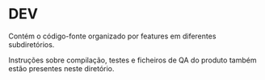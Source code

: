# DEV
Contém o código-fonte organizado por features em diferentes subdiretórios.

Instruções sobre compilação, testes e ficheiros de QA do produto também estão presentes neste diretório.
